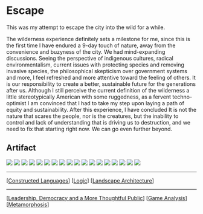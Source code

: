 # Escape

This was my attempt to escape the city into the wild for a while.

The wilderness experience definitely sets a milestone for me, since this is the first time I have endured a 9-day touch of nature, away from the convenience and buzyness of the city. We had mind-expanding discussions. Seeing the perspective of indigenous cultures, radical environmentalism, current issues with protecting species and removing invasive species, the philosophical skepticism over government systems and more, I feel refreshed and more attentive toward the feeling of others. It is our responsibility to create a better, sustainable future for the generations after us. Although I still perceive the current definition of the wilderness a little stereotypically American with some ruggedness, as a fervent techno-optimist I am convinced that I had to take my step upon laying a path of equity and sustainability. After this experience, I have concluded It is not the nature that scares the people, nor is the creatures, but the inability to control and lack of understanding that is driving us to destruction, and we need to fix that starting right now. We can go even further beyond.

## Artifact

![](../images/DSC_0044.JPG)
![](../images/DSC_0049.JPG)
![](../images/DSC_0050.JPG)
![](../images/DSC_0060.JPG)
![](../images/DSC_0061.JPG)
![](../images/DSC_0077.JPG)
![](../images/DSC_0106.JPG)
![](../images/DSC_0108.JPG)
![](../images/DSC_0115.JPG)
![](../images/DSC_0125.JPG)
![](../images/DSC_0129.JPG)
![](../images/DSC_0133.JPG)
![](../images/DSC_0299.JPG)
![](../images/DSC_0300.JPG)
![](../images/DSC_0361.JPG)
![](../images/DSC_0362.JPG)
![](../images/DSC_0414.JPG)
![](../images/DSC_0415.JPG)

---

[[Constructed Languages]]
[[Logic]]
[[Landscape Architecture]]

---

[[Leadership, Democracy and a More Thoughtful Public]]
[[Game Analysis]]
[[Metamorphosis]]

[//begin]: # "Autogenerated link references for markdown compatibility"
[Constructed Languages]: <Constructed Languages> "Constructed Languages"
[Logic]: Logic "Logic"
[Landscape Architecture]: <Landscape Architecture> "Landscape Architecture"
[Leadership, Democracy and a More Thoughtful Public]: <Leadership, Democracy and a More Thoughtful Public> "Talk Persuasively"
[Game Analysis]: <Game Analysis> "Narratives Beyond Reading"
[Metamorphosis]: Metamorphosis "Metamorphosis"
[//end]: # "Autogenerated link references"
